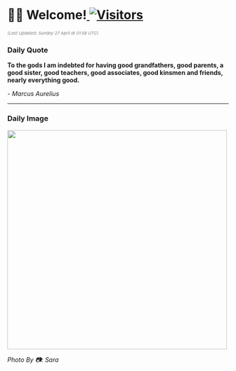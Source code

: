 <h1>👋🏽 Welcome!<a href="https://github.com/OmitNomis/"> <img src="https://visitor-badge.laobi.icu/badge?page_id=OmitNomis" alt="Visitors"></a></h1>

<i><p style="font-size: 0.6rem; color:gray">(Last Updated: Sunday 27 April at 01:58 UTC)</p></i>

<h3> Daily Quote </h3>
<b><p>To the gods I am indebted for having good grandfathers, good parents, a good sister, good teachers, good associates, good kinsmen and friends, nearly everything good.</p></b>
<i><caption style="font-size: 0.8rem; color:gray;">- Marcus Aurelius</caption></i>


<hr>

<h3>Daily Image</h3>
<a href="https://images.pexels.com/photos/31786561/pexels-photo-31786561.jpeg" target="_blank"><img style="height:500px;" src="https://images.pexels.com/photos/31786561/pexels-photo-31786561.jpeg"/></a>

<i><caption style="font-size: 0.8rem; color:gray;"> Photo By 📷: Sara</caption></i>
